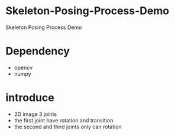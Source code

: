 # Skeleton-Posing-Process-Demo
Skeleton Posing Process Demo

# Dependency
- opencv
- numpy

# introduce
- 2D image 3 joints
- the first joint have rotation and transition
- the second and third joints only can rotation